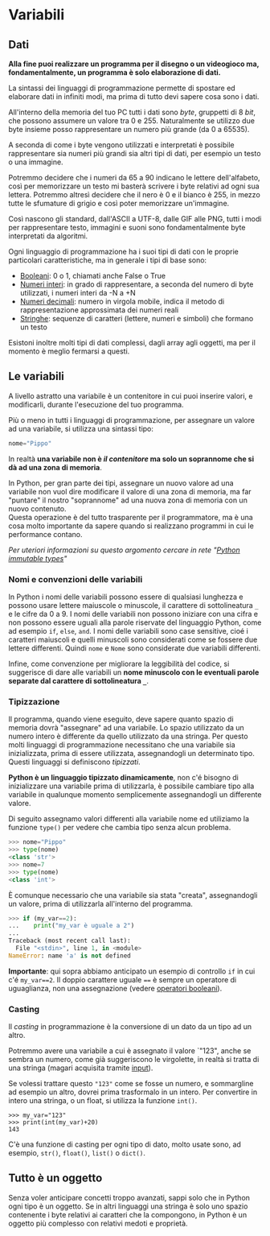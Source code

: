 # Variabili

## Dati

**Alla fine puoi realizzare un programma per il disegno o un videogioco ma, fondamentalmente, un programma è solo elaborazione di dati.**

La sintassi dei linguaggi di programmazione permette di spostare ed elaborare dati in infiniti modi, ma prima di tutto devi sapere cosa sono i dati.

All'interno della memoria del tuo PC tutti i dati sono _byte_, gruppetti di 8 _bit_, che possono assumere un valore tra 0 e 255. Naturalmente se utilizzo due byte insieme posso rappresentare un numero più grande (da 0 a 65535).

A seconda di come i byte vengono utilizzati e interpretati è possibile rappresentare sia numeri più grandi sia altri tipi di dati, per esempio un testo o una immagine.

Potremmo decidere che i numeri da 65 a 90 indicano le lettere dell'alfabeto, così per memorizzare un testo mi basterà scrivere i byte relativi ad ogni sua lettera. Potremmo altresì decidere che il nero è 0 e il bianco è 255, in mezzo tutte le sfumature di grigio e così poter memorizzare un'immagine.

Così nascono gli standard, dall'ASCII a UTF-8, dalle GIF alle PNG, tutti i modi per rappresentare testo, immagini e suoni sono fondamentalmente byte interpretati da algoritmi.

Ogni linguaggio di programmazione ha i suoi tipi di dati con le proprie particolari caratteristiche, ma in generale i tipi di base sono:

* [Booleani](Type_Boolean.md): 0 o 1, chiamati anche False o True
* [Numeri interi](Type_Number.md): in grado di rappresentare, a seconda del numero di byte utilizzati, i numeri interi da -N a +N
* [Numeri decimali](Type_Number.md): numero in virgola mobile, indica il metodo di rappresentazione approssimata dei numeri reali
* [Stringhe](42_Type_String.md): sequenze di caratteri (lettere, numeri e simboli) che formano un testo

Esistoni inoltre molti tipi di dati complessi, dagli array agli oggetti, ma per il momento è meglio fermarsi a questi.


## Le variabili

A livello astratto una variabile è un contenitore in cui puoi inserire valori, e modificarli, durante l'esecuzione del tuo programma.

Più o meno in tutti i linguaggi di programmazione, per assegnare un valore ad una variabile, si utilizza una sintassi tipo:

```python
nome="Pippo"
```

In realtà **una variabile non è _il contenitore_ ma solo un soprannome che si dà ad una zona di memoria**. 

In Python, per gran parte dei tipi, assegnare un nuovo valore ad una variabile non vuol dire modificare il valore di una zona di memoria, ma far "puntare" il nostro "soprannome" ad una nuova zona di memoria con un nuovo contenuto.  
Questa operazione è del tutto trasparente per il programmatore, ma è una cosa molto importante da sapere quando si realizzano programmi in cui le performance contano.

_Per uteriori informazioni su questo argomento cercare in rete "[Python immutable types](https://www.google.it/search?q=python+immutable+types)"_

### Nomi e convenzioni delle variabili

In Python i nomi delle variabili possono essere di qualsiasi lunghezza e possono usare lettere maiuscole o minuscole, il carattere di sottolineatura `_`  e le cifre da 0 a 9. 
I nomi delle variabili non possono iniziare con una cifra e non possono essere uguali alla parole riservate del linguaggio Python, come ad esempio `if`, `else`, `and`.
I nomi delle variabili sono case sensitive, cioé i caratteri maiuscoli e quelli minuscoli sono considerati come se fossere due lettere differenti. Quindi `nome` e `Nome` sono considerate due variabili differenti.

Infine, come convenzione per migliorare la leggibilità del codice, si suggerisce di dare alle variabili un **nome minuscolo con le eventuali parole separate dal carattere di sottolineatura `_`**. 


### Tipizzazione

Il programma, quando viene eseguito, deve sapere quanto spazio di memoria dovrà "assegnare" ad una variabile. Lo spazio utilizzato da un numero intero è differente da quello utilizzato da una stringa. 
Per questo molti linguaggi di programmazione necessitano che una variabile sia inizializzata, prima di essere utilizzata, assegnandogli un determinato tipo. Questi linguaggi si definiscono _tipizzati_.

**Python è un linguaggio tipizzato dinamicamente**, non c'é bisogno di inizializzare una variabile prima di utilizzarla, è possibile cambiare tipo alla variabile in qualunque momento semplicemente assegnandogli un differente valore.

Di seguito assegnamo valori differenti alla variabile nome ed utiliziamo la funzione `type()` per vedere che cambia tipo senza alcun problema.

```python
>>> nome="Pippo"
>>> type(nome)
<class 'str'>
>>> nome=7
>>> type(nome)
<class 'int'>
```


È comunque necessario che una variabile sia stata "creata", assegnandogli un valore, prima di utilizzarla all'interno del programma.

```python
>>> if (my_var==2):
...    print("my_var è uguale a 2")
...
Traceback (most recent call last):
  File "<stdin>", line 1, in <module>
NameError: name 'a' is not defined
```

**Importante**: qui sopra abbiamo anticipato un esempio di controllo `if` in cui c'é `my_var==2`. 
Il doppio carattere uguale `==` è sempre un operatore di uguaglianza, non una assegnazione (vedere [operatori booleani]()).

### Casting

Il _casting_ in programmazione è la conversione di un dato da un tipo ad un altro.

Potremmo avere una variabile a cui è assegnato il valore `"123", anche se sembra un numero, come già suggeriscono le virgolette, in realtà si tratta di una stringa (magari acquisita tramite [input](Input.md)).

Se volessi trattare questo `"123"` come se fosse un numero, e sommargline ad esempio un altro, dovrei prima trasformalo in un intero. 
Per convertire in intero una stringa, o un float, si utilizza la funzione `int()`.

```
>>> my_var="123"
>>> print(int(my_var)+20)
143
```

C'è una funzione di casting per ogni tipo di dato, molto usate sono, ad esempio, `str()`, `float()`, `list()` o `dict()`.

## Tutto è un oggetto

Senza voler anticipare concetti troppo avanzati, sappi solo che in Python ogni tipo è un oggetto.
Se in altri linguaggi una stringa è solo uno spazio contenente i byte relativi ai caratteri che la compongono, in Python è un oggetto più complesso con relativi medoti e proprietà.

